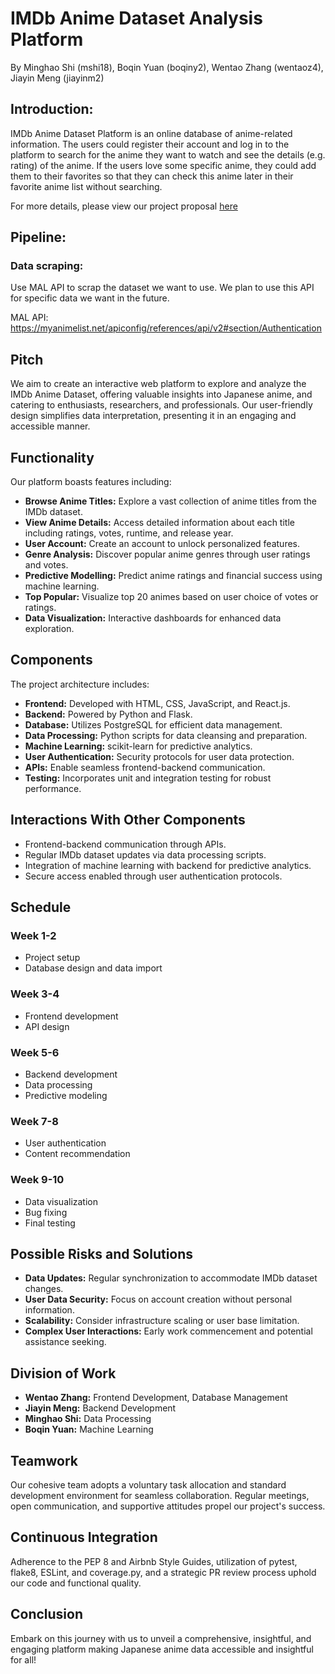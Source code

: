 # IMDb Anime Dataset Analysis Platform

By Minghao Shi (mshi18), Boqin Yuan (boqiny2), Wentao Zhang (wentaoz4), Jiayin Meng (jiayinm2)

## Introduction:
IMDb Anime Dataset Platform is an online database of anime-related information. The users could register their account and log in to the platform to search for the anime they want to watch and see the details (e.g. rating) of the anime. If the users love some specific anime, they could add them to their favorites so that they can check this anime later in their favorite anime list without searching.

For more details, please view our project proposal [here](https://docs.google.com/document/d/1Po8U-SgywcwDFIAYKNRANwdWjj6rEpnyhtdZcU9oOjE/edit?usp=sharing)


## Pipeline:

### Data scraping:

Use MAL API to scrap the dataset we want to use. We plan to use this API for specific data we want in the future. 

MAL API: https://myanimelist.net/apiconfig/references/api/v2#section/Authentication

## Pitch

We aim to create an interactive web platform to explore and analyze the IMDb Anime Dataset, offering valuable insights into Japanese anime, and catering to enthusiasts, researchers, and professionals. Our user-friendly design simplifies data interpretation, presenting it in an engaging and accessible manner.

## Functionality

Our platform boasts features including:

- **Browse Anime Titles:** Explore a vast collection of anime titles from the IMDb dataset.
- **View Anime Details:** Access detailed information about each title including ratings, votes, runtime, and release year.
- **User Account:** Create an account to unlock personalized features.
- **Genre Analysis:** Discover popular anime genres through user ratings and votes.
- **Predictive Modelling:** Predict anime ratings and financial success using machine learning.
- **Top Popular:** Visualize top 20 animes based on user choice of votes or ratings.
- **Data Visualization:** Interactive dashboards for enhanced data exploration.

## Components

The project architecture includes:

- **Frontend:** Developed with HTML, CSS, JavaScript, and React.js.
- **Backend:** Powered by Python and Flask.
- **Database:** Utilizes PostgreSQL for efficient data management.
- **Data Processing:** Python scripts for data cleansing and preparation.
- **Machine Learning:** scikit-learn for predictive analytics.
- **User Authentication:** Security protocols for user data protection.
- **APIs:** Enable seamless frontend-backend communication.
- **Testing:** Incorporates unit and integration testing for robust performance.

## Interactions With Other Components

- Frontend-backend communication through APIs.
- Regular IMDb dataset updates via data processing scripts.
- Integration of machine learning with backend for predictive analytics.
- Secure access enabled through user authentication protocols.

## Schedule

### Week 1-2
- Project setup
- Database design and data import

### Week 3-4
- Frontend development
- API design

### Week 5-6
- Backend development
- Data processing
- Predictive modeling

### Week 7-8
- User authentication
- Content recommendation

### Week 9-10
- Data visualization
- Bug fixing
- Final testing

## Possible Risks and Solutions

- **Data Updates:** Regular synchronization to accommodate IMDb dataset changes.
- **User Data Security:** Focus on account creation without personal information.
- **Scalability:** Consider infrastructure scaling or user base limitation.
- **Complex User Interactions:** Early work commencement and potential assistance seeking.

## Division of Work

- **Wentao Zhang:** Frontend Development, Database Management
- **Jiayin Meng:** Backend Development
- **Minghao Shi:** Data Processing
- **Boqin Yuan:** Machine Learning

## Teamwork

Our cohesive team adopts a voluntary task allocation and standard development environment for seamless collaboration. Regular meetings, open communication, and supportive attitudes propel our project's success.

## Continuous Integration

Adherence to the PEP 8 and Airbnb Style Guides, utilization of pytest, flake8, ESLint, and coverage.py, and a strategic PR review process uphold our code and functional quality.

## Conclusion

Embark on this journey with us to unveil a comprehensive, insightful, and engaging platform making Japanese anime data accessible and insightful for all!

